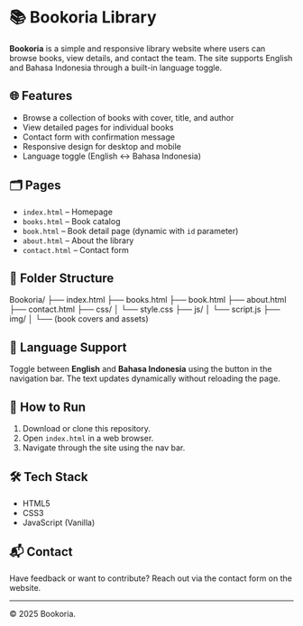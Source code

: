 # 📚 Bookoria Library

**Bookoria** is a simple and responsive library website where users can browse books, view details, and contact the team. The site supports English and Bahasa Indonesia through a built-in language toggle.

## 🌐 Features

- Browse a collection of books with cover, title, and author
- View detailed pages for individual books
- Contact form with confirmation message
- Responsive design for desktop and mobile
- Language toggle (English ↔ Bahasa Indonesia)

## 🗂️ Pages

- `index.html` – Homepage
- `books.html` – Book catalog
- `book.html` – Book detail page (dynamic with `id` parameter)
- `about.html` – About the library
- `contact.html` – Contact form

## 📁 Folder Structure

Bookoria/
├── index.html
├── books.html
├── book.html
├── about.html
├── contact.html
├── css/
│ └── style.css
├── js/
│ └── script.js
├── img/
│ └── (book covers and assets)

## 💬 Language Support

Toggle between **English** and **Bahasa Indonesia** using the button in the navigation bar. The text updates dynamically without reloading the page.

## 🚀 How to Run

1. Download or clone this repository.
2. Open `index.html` in a web browser.
3. Navigate through the site using the nav bar.

## 🛠️ Tech Stack

- HTML5
- CSS3
- JavaScript (Vanilla)

## 📬 Contact

Have feedback or want to contribute? Reach out via the contact form on the website.

---

© 2025 Bookoria.